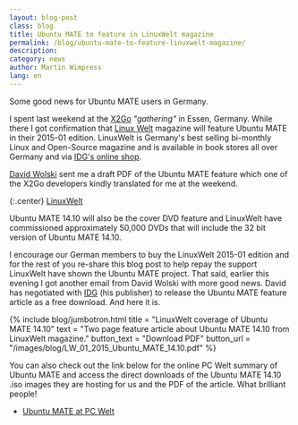 ```yaml
---
layout: blog-post
class: blog
title: Ubuntu MATE to feature in LinuxWelt magazine
permalink: /blog/ubuntu-mate-to-feature-linuxwelt-magazine/
description:
category: news
author: Martin Wimpress
lang: en
---
```


Some good news for Ubuntu MATE users in Germany.

I spent last weekend at the [X2Go](http://wiki.x2go.org/doku.php) *"gathering"*
in Essen, Germany. While there I got confirmation that
[Linux Welt](http://www.idg.com/www/IDGProducts.nsf/ByKey/Germany_Publication_Linux-Welt)
magazine will feature Ubuntu MATE in their 2015-01 edition. LinuxWelt is
Germany's best selling bi-monthly Linux and Open-Source magazine and is
available in book stores all over Germany and via
[IDG's online shop](http://www.idgshop.de/linuxwelt-magazin-abo-shop.htm?websale8=idg&ci=linuxwelt).

[David Wolski](https://plus.google.com/110617257769010375872) sent me a
draft PDF of the Ubuntu MATE feature which one of the X2Go developers
kindly translated for me at the weekend.

{:.center}
[LinuxWelt](http://www.idgshop.de/linuxwelt-magazin-abo-shop.htm?websale8=idg&ci=linuxwelt)

Ubuntu MATE 14.10 will also be the cover DVD feature and LinuxWelt have
commissioned approximately 50,000 DVDs that will include the 32 bit
version of Ubuntu MATE 14.10.

I encourage our German members to buy the LinuxWelt 2015-01 edition and
for the rest of you re-share this blog post to help repay the support
LinuxWelt have shown the Ubuntu MATE project. That said, earlier this
evening I got another email from David Wolski with more good news. David
has negotiated with [IDG](http://www.idg.com/) (his publisher) to
release the Ubuntu MATE feature article as a free download. And here it
is.

{% include blog/jumbotron.html
    title = "LinuxWelt coverage of Ubuntu MATE 14.10"
    text = "Two page feature article about Ubuntu MATE 14.10 from LinuxWelt magazine."
    button_text = "Download PDF"
    button_url = "/images/blog/LW_01_2015_Ubuntu_MATE_14.10.pdf"
%}

You can also check out the link below for the online PC Welt summary of
Ubuntu MATE and access the direct downloads of the Ubuntu MATE 14.10 .iso
images they are hosting for us and the PDF of the article. What
brilliant people!

  * [Ubuntu MATE at PC Welt](http://www.pcwelt.de/downloads/Ubuntu_MATE-8957105.html﻿)
